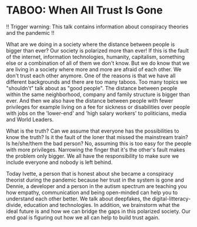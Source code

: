 # TABOO: When All Trust Is Gone

!! Trigger warning: This talk contains information about conspiracy theories and the pandemic !!

What are we doing in a society where the distance between people is bigger than ever? Our society is polarized more than ever! If this is the fault of the internet, information technologies, humanity, capitalism, something else or a combination of all of them we don't know. But we do know that we are living in a society where more and more are afraid of each other. We don't trust each other anymore. One of the reasons is that we have all different backgrounds and there are too many taboos. Too many topics we "shouldn't" talk about as "good people". The distance between people within the same neighborhood, company and family structure is bigger than ever. And then we also have the distance between people with fewer privileges for example living on a fee for sickness or disabilities over people with jobs on the 'lower-end' and 'high salary workers' to politicians, media and World Leaders.

What is the truth? Can we assume that everyone has the possibilities to know the truth? Is it the fault of the loner that missed the mainstream train? Is he/she/them the bad person? No, assuming this is too easy for the people with more privileges. Narrowing the finger that it's the other's fault makes the problem only bigger. We all have the responsibility to make sure we include everyone and nobody is left behind.

Today Ivette, a person that is honest about she became a conspiracy theorist during the pandemic because her trust in the system is gone and Dennie, a developer and a person in the autism spectrum are teaching you how empathy, communication and being open-minded can help you to understand each other better. We talk about deepfakes, the digital-litteracy-divide, education and technologies. In addition, we brainstorm what the ideal future is and how we can bridge the gaps in this polarized society.
Our end goal is figuring out how we all can help to build trust again.


